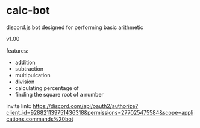 # calc-bot
discord.js bot designed for performing basic arithmetic

v1.00

features:
- addition
- subtraction
- multipulcation
- division
- calculating percentage of
- finding the square root of a number

invite link:
https://discord.com/api/oauth2/authorize?client_id=928821139751436318&permissions=277025475584&scope=applications.commands%20bot

